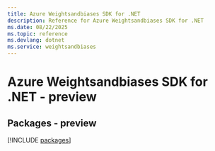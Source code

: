 ```yaml
---
title: Azure Weightsandbiases SDK for .NET
description: Reference for Azure Weightsandbiases SDK for .NET
ms.date: 08/22/2025
ms.topic: reference
ms.devlang: dotnet
ms.service: weightsandbiases
---
```

# Azure Weightsandbiases SDK for .NET - preview
## Packages - preview
[!INCLUDE [packages](weightsandbiases-index.md)]